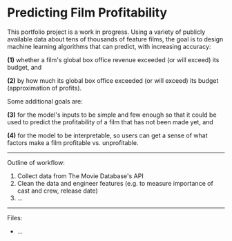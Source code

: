 # **Predicting Film Profitability**

This portfolio project is a work in progress. Using a variety of publicly available data about tens of thousands of feature films, the goal is to design machine learning algorithms that can predict, with increasing accuracy:  

**(1)** whether a film's global box office revenue exceeded (or will exceed) its budget, and  

**(2)** by how much its global box office exceeded (or will exceed) its budget (approximation of profits).  

Some additional goals are:  

**(3)** for the model's inputs to be simple and few enough so that it could be used to predict the profitability of a film that has not been made yet, and  

**(4)** for the model to be interpretable, so users can get a sense of what factors make a film profitable vs. unprofitable.  

---------------  
Outline of workflow:  

1. Collect data from The Movie Database's API  
2. Clean the data and engineer features (e.g. to measure importance of cast and crew, release date)  
3. ...

---------------  
Files:  

- ...